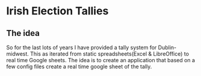 # Irish Election Tallies
## The idea
So for the last lots of years I have provided a tally system for Dublin-midwest. This as iterated from static spreadsheets(Excel & LibreOffice) to real time Google sheets. The idea is to create an application that based on a few config files create a real time google sheet of the tally.
